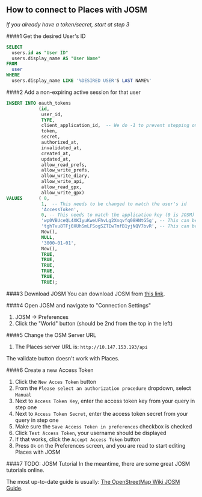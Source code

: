 ## How to connect to Places with JOSM

*If you already have a token/secret, start at step 3*

###\#1 Get the desired User's ID

```sql
SELECT
  users.id as "User ID"
  users.display_name AS "User Name"
FROM
  user
WHERE
  users.display_name LIKE '%DESIRED USER'S LAST NAME%'
```

###\#2 Add a non-expiring active session for that user

```sql
INSERT INTO oauth_tokens 
            (id, 
             user_id, 
             TYPE, 
             client_application_id,  -- We do -1 to prevent stepping on an indexes
             token, 
             secret, 
             authorized_at, 
             invalidated_at, 
             created_at, 
             updated_at, 
             allow_read_prefs, 
             allow_write_prefs, 
             allow_write_diary, 
             allow_write_api, 
             allow_read_gpx, 
             allow_write_gpx) 
VALUES      ( 0, 
             1,  -- This needs to be changed to match the user's id
             'AccessToken', 
             0, -- This needs to match the application key (0 is JOSM) 
             'wp0VBUceQL4XKIyuKweUFhvLg2Xnqvfq08HNtG5g', -- This can be any key
             'tghTvu8TFj0XUhSmLFSogSZTEwTmfB1yjNQV7bvR', -- This can be any secret
             Now(), 
             NULL, 
             '3000-01-01', 
             Now(), 
             TRUE, 
             TRUE, 
             TRUE, 
             TRUE, 
             TRUE, 
             TRUE);
```

###\#3 Download JOSM
You can download JOSM from [this link](https://josm.openstreetmap.de/wiki/Download).

###\#4 Open JOSM and navigate to "Connection Settings"
1. JOSM -> Preferences
2. Click the "World" button (should be 2nd from the top in the left)

###\#5 Change the OSM Server URL
1. The Places server URL is: `http://10.147.153.193/api`

The validate button doesn't work with Places.

###\#6 Create a new Access Token
1. Click the `New Acces Token` button
2. From the `Please select an authorization procedure` dropdown, select `Manual`
3. Next to `Access Token Key`, enter the access token key from your query in step one
4. Next to `Access Token Secret`, enter the access token secret from your query in step one
5. Make sure the `Save Access Token in preferences` checkbox is checked
6. Click `Test Access Token`, your username should be displayed
7. If that works, click the `Accept Access Token` button
8. Press `Ok` on the Preferences screen, and you are read to start editing Places with JOSM

###\#7 TODO: JOSM Tutorial 
In the meantime, there are some great JOSM tutorials online.

The most up-to-date guide is usually: [The OpenStreetMap Wiki JOSM Guide](http://wiki.openstreetmap.org/wiki/JOSM/Guide).
